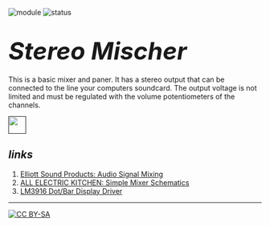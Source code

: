 ![module](https://img.shields.io/badge/module-other-yellow)
![status](https://img.shields.io/badge/status-work%20in%20progress-orange)

# **<font size="24">*Stereo Mischer*</font>** 

This is a basic mixer and paner. It has a stereo output that can be connected to the line your computers soundcard. The output voltage is not limited and must be regulated with the volume potentiometers of the channels.


<a href=""><img src="" width="35px"></img></a>


## ***links*** 

1) [Elliott Sound Products: Audio Signal Mixing](https://www.sound-au.com/articles/audio-mixing.htm)
2) [ALL ELECTRIC KITCHEN: Simple Mixer Schematics](http://www.all-electric.com/schematic/simp_mix.htm)
2) [LM3916 Dot/Bar Display Driver](https://cdn.sparkfun.com/datasheets/Components/General%20IC/lm3916.pdf)

---
[![CC BY-SA](https://licensebuttons.net/l/by-sa/3.0/88x31.png)](https://creativecommons.org/licenses/by-sa/4.0/)

